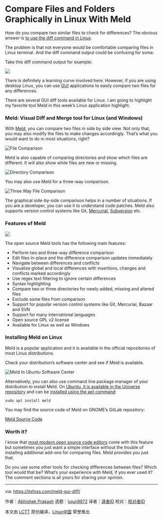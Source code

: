 [#]: collector: (lujun9972)
[#]: translator: ( )
[#]: reviewer: ( )
[#]: publisher: ( )
[#]: url: ( )
[#]: subject: (Compare Files and Folders Graphically in Linux With Meld)
[#]: via: (https://itsfoss.com/meld-gui-diff/)
[#]: author: (Abhishek Prakash https://itsfoss.com/author/abhishek/)

Compare Files and Folders Graphically in Linux With Meld
======

How do you compare two similar files to check for differences? The obvious answer is [to use the diff command in Linux][1].

The problem is that not everyone would be comfortable comparing files in Linux terminal. And the diff command output could be confusing for some.

Take this diff command output for example:

![][2]

There is definitely a learning curve involved here. However, if you are using desktop Linux, you can use [GUI][3] applications to easily compare two files for any differences.

There are several GUI diff tools available for Linux. I am going to highlight my favorite tool Meld in this week’s Linux application highlight.

### Meld: Visual Diff and Merge tool for Linux (and Windows)

With [Meld][4], you can compare two files in side by side view. Not only that, you may also modify the files to make changes accordingly. That’s what you would want to do in most situations, right?

![File Comparison][5]

Meld is also capable of comparing directories and show which files are different. It will also show while files are new or missing.

![Directory Comparison][6]

You may also use Meld for a three-way comparison.

![Three Way File Comparison][7]

The graphical side-by-side comparison helps in a number of situations. If you are a developer, you can use it to understand code patches. Meld also supports version control systems like Git, [Mercurial][8], [Subversion][9] etc.

### Features of Meld

![][10]

The open source Meld tools has the following main features:

  * Perform two and three-way difference comparison
  * Edit files in-place and the difference comparison updates immediately
  * Navigate between differences and conflicts
  * Visualize global and local differences with insertions, changes and conflicts marked accordingly
  * Use regex text filtering to ignore certain differences
  * Syntax highlighting
  * Compare two or three directories for newly added, missing and altered files
  * Exclude some files from comparison
  * Support for popular version control systems like Git, Mercurial, Bazaar and SVN
  * Support for many international languages
  * Open source GPL v2 license
  * Available for Linux as well as Windows



### Installing Meld on Linux

Meld is a popular application and it is available in the official repositories of most Linux distributions.

Check your distribution’s software center and see if Meld is available.

![Meld In Ubuntu Software Center][11]

Alternatively, you can also use command line package manager of your distribution to install Meld. On [Ubuntu, it is available in the Universe repository][12] and can be [installed using the apt command][13]:

```
sudo apt install meld
```

You may find the source code of Meld on GNOME’s GitLab repository:

[Meld Source Code][14]

### Worth it?

I know that [most modern open source code editors][15] come with this feature but sometimes you just want a simple interface without the trouble of installing additional add-ons for comparing files. Meld provides you just that.

Do you use some other tools for checking differences between files? Which tool would that be? What’s your experience with Meld, if you ever used it? The comment sections is all yours for sharing your opinion.

--------------------------------------------------------------------------------

via: https://itsfoss.com/meld-gui-diff/

作者：[Abhishek Prakash][a]
选题：[lujun9972][b]
译者：[译者ID](https://github.com/译者ID)
校对：[校对者ID](https://github.com/校对者ID)

本文由 [LCTT](https://github.com/LCTT/TranslateProject) 原创编译，[Linux中国](https://linux.cn/) 荣誉推出

[a]: https://itsfoss.com/author/abhishek/
[b]: https://github.com/lujun9972
[1]: https://linuxhandbook.com/diff-command/
[2]: https://i1.wp.com/itsfoss.com/wp-content/uploads/2020/11/diff-command-complicated-output.png?resize=795%2C551&ssl=1
[3]: https://itsfoss.com/gui-cli-tui/
[4]: https://meldmerge.org
[5]: https://i1.wp.com/itsfoss.com/wp-content/uploads/2020/11/file-comaprison-in-Linux-with-meld.png?resize=800%2C498&ssl=1
[6]: https://i0.wp.com/itsfoss.com/wp-content/uploads/2020/11/directory-comparison-in-Linux-with_meld.png?resize=800%2C497&ssl=1
[7]: https://i0.wp.com/itsfoss.com/wp-content/uploads/2020/11/three-way-file-comaprison-with-meld-in-linux.png?resize=800%2C466&ssl=1
[8]: https://www.mercurial-scm.org/
[9]: https://subversion.apache.org/
[10]: https://i0.wp.com/itsfoss.com/wp-content/uploads/2020/11/meld-visual-diff.png?resize=786%2C455&ssl=1
[11]: https://i1.wp.com/itsfoss.com/wp-content/uploads/2020/11/Meld-in-Ubuntu-Software-Center.png?resize=800%2C384&ssl=1
[12]: https://itsfoss.com/ubuntu-repositories/
[13]: https://itsfoss.com/apt-command-guide/
[14]: https://gitlab.gnome.org/GNOME/meld
[15]: https://itsfoss.com/best-modern-open-source-code-editors-for-linux/
